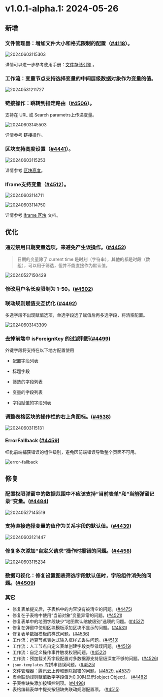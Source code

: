 # v1.0.1-alpha.1: 2024-05-26

## 新增

### 文件管理器：增加文件大小和格式限制的配置（<a href="https://github.com/nocobase/nocobase/pull/4118" target="_blank">#4118</a>）。

![20240603115303](https://static-docs.nocobase.com/20240603115303.png)

详情可以进一步参考使用手册：[文件存储引擎](https://docs-cn.nocobase.com/handbook/file-manager/storage) 。

### 工作流：变量节点支持选择变量的中间层级数据对象作为变量的值。

![20240531211727](https://static-docs.nocobase.com/20240531211727.png)

### 链接操作：跳转到指定路由（<a href="https://github.com/nocobase/nocobase/pull/4506" target="_blank">#4506</a>）。

支持在 URL 或 Search parametrs上传递变量。

![20240603145503](https://static-docs.nocobase.com/20240603145503.png)

详情参考 [链接操作](/handbook/ui/actions/types/link)。

### 区块支持高度设置（<a href="https://github.com/nocobase/nocobase/pull/4441" target="_blank">#4441</a>）。

![20240603115253](https://static-docs.nocobase.com/20240603115253.gif)

详情参考 [区块高度](/handbook/ui/blocks/block-settings/block-height)。

### Iframe支持变量（<a href="https://github.com/nocobase/nocobase/pull/4512" target="_blank">#4512</a>）。

![20240603114711](https://static-docs.nocobase.com/20240603114711.png)

![20240603114750](https://static-docs.nocobase.com/20240603114750.png)

详情参考 [iframe 区块](/handbook/block-iframe) 文档。
## 优化

### 通过禁用日期变量选项，来避免产生误操作。([#4452](https://github.com/nocobase/nocobase/pull/4452))
> 日期的变量除了 current time 是时刻（字符串），其他的都是时段（数组），可以用于筛选，但并不能直接作为默认值。

![20240527150429](https://static-docs.nocobase.com/20240527150429.png)

### 修改用户名长度限制为 1-50。(<a href="https://github.com/nocobase/nocobase/pull/4502" target="_blank">#4502</a>)

### 联动规则赋值交互优化 (<a href="https://github.com/nocobase/nocobase/pull/4492" target="_blank">#4492</a>)

多选字段不出现赋值选项，单选字段选了赋值后再多选字段，将清空配置。

![20240603143309](https://static-docs.nocobase.com/20240603143309.png)
### 去掉前端中 isForeignKey 的过滤判断(<a href="https://github.com/nocobase/nocobase/pull/4499" target="_blank">#4499</a>)

外键字段将支持在以下地方配置使用

- 配置字段列表

- 标题字段

- 筛选的字段列表

- 变量的字段列表

- 字段赋值的字段列表
### 调整表格区块的操作栏的右上角图标。(<a href="https://github.com/nocobase/nocobase/pull/4538" target="_blank">#4538</a>)

![20240603115131](https://static-docs.nocobase.com/20240603115131.png)

### ErrorFallback (<a href="https://github.com/nocobase/nocobase/pull/4459" target="_blank">#4459</a>)

细化前端捕获错误的组件级别，避免因前端错误导致整个页面不可用。

![error-fallback](https://static-docs.nocobase.com/333997386-6b96a564-2713-45c3-b83b-52fa96ea888e.gif)

## 修复

### 配置权限弹窗中的数据范围中不应该支持“当前表单”和“当前弹窗记录”变量。([#4484](https://github.com/nocobase/nocobase/pull/4484))

![20240527145519](https://static-docs.nocobase.com/20240527145519.png)

### 支持直接选择变量的值作为关系字段的默认值。(<a href="https://github.com/nocobase/nocobase/pull/4439" target="_blank">#4439</a>)

![20240603121447](https://static-docs.nocobase.com/20240603121447.png)

### 修复多次添加“自定义请求”操作时报错的问题。(<a href="https://github.com/nocobase/nocobase/pull/4458" target="_blank">#4458</a>)

![20240603115234](https://static-docs.nocobase.com/20240603115234.png)

### 数据可视化：修复设置图表筛选字段默认值时，字段组件消失的问题。(<a href="https://github.com/nocobase/nocobase/pull/4509" target="_blank">#4509</a>)


### 其它

- 修复表单提交后，子表格中的内容没有被清空的问题。(<a href="https://github.com/nocobase/nocobase/pull/4475" target="_blank">#4475</a>)
- 修复在子表格中使用“当前对象”变量异常的问题。(<a href="https://github.com/nocobase/nocobase/pull/4521" target="_blank">#4521</a>)
- 修复表单中的地图字段缺少“地图默认缩放级别”选项的问题。(<a href="https://github.com/nocobase/nocobase/pull/4527" target="_blank">#4527</a>)
- 修复在弹窗中使用区块模板添加区块不显示的问题。(<a href="https://github.com/nocobase/nocobase/pull/4531" target="_blank">#4531</a>)
- 修复表单数据模板的样式问题。(<a href="https://github.com/nocobase/nocobase/pull/4536" target="_blank">#4536</a>)
- 工作流：运算节点表达式输入框样式丢失问题。(<a href="https://github.com/nocobase/nocobase/pull/4513" target="_blank">#4513</a>)
- 工作流：人工节点自定义表单创建字段类型错误问题。(<a href="https://github.com/nocobase/nocobase/pull/4519" target="_blank">#4519</a>)
- 工作流：自定义操作事件触发权限问题。(<a href="https://github.com/nocobase/nocobase/pull/4522" target="_blank">#4522</a>)
- 工作流：预加载关系字段配置对多数据源支持层级深度不够的问题。(<a href="https://github.com/nocobase/nocobase/pull/4526" target="_blank">#4526</a>)
- `json-templates` 库拼串错误问题。(<a href="https://github.com/nocobase/nocobase/pull/4525" target="_blank">#4525</a>)
- 文件管理器：腾讯云上传和删除报错的问题。(<a href="https://github.com/nocobase/nocobase/pull/4529" target="_blank">#4529</a>, <a href="https://github.com/nocobase/nocobase/pull/4537" target="_blank">#4537</a>)
- 表单联动规则赋值数字字段值为0.00时显示[object Object]。 (<a href="https://github.com/nocobase/nocobase/pull/4482" target="_blank">#4482</a>)
- 子表格缺失添加按钮控制项。(<a href="https://github.com/nocobase/nocobase/pull/4498" target="_blank">#4498</a>)
- 表格编辑表单中提交按钮缺失联动规则配置项。 (<a href="https://github.com/nocobase/nocobase/pull/4515" target="_blank">#4515</a>)
